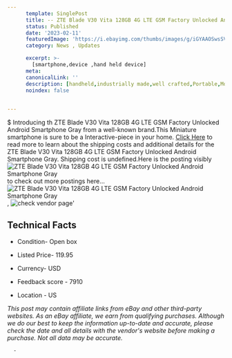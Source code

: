 ```yaml
---
      template: SinglePost
      title: -- ZTE Blade V30 Vita 128GB 4G LTE GSM Factory Unlocked Android Smartphone Gray
      status: Published
      date: '2023-02-11'
      featuredImage: 'https://i.ebayimg.com/thumbs/images/g/iGYAAOSwsSVjBCs3/s-l225.jpg'
      category: News , Updates

      excerpt: >-
        [smartphone,device ,hand held device]
      meta:
      canonicalLink: ''
      description: [handheld,industrially made,well crafted,Portable,Mobile,Compact,Convenient,Lightweight,Maneuverable,Man-portable,Miniature,Carriable,Hand-held,Light,Holdable,Transportable,Mobile device,Pocket-sized,On-the-go,Wireless,Cordless,Compact size,Convenient size, smartphone,device ,hand held device]
      noindex: false
      

---
```

$
      Introducing th ZTE Blade V30 Vita 128GB 4G LTE GSM Factory Unlocked Android Smartphone Gray from a well-known brand.This Miniature smartphone is sure to be a Interactive-piece in your home. [Click Here](https://www.ebay.com/itm/125477640430?hash=item1d370cd8ee%3Ag%3AiGYAAOSwsSVjBCs3&mkevt=1&mkcid=1&mkrid=711-53200-19255-0&campid=%253CePNCampaignId%253E&customid=%253CreferenceId%253E&toolid=10049) to read more to learn about the shipping costs and additional details for the ZTE Blade V30 Vita 128GB 4G LTE GSM Factory Unlocked Android Smartphone Gray. Shipping cost is undefined.Here is the posting visibly ![ZTE Blade V30 Vita 128GB 4G LTE GSM Factory Unlocked Android Smartphone Gray](https://i.ebayimg.com/thumbs/images/g/iGYAAOSwsSVjBCs3/s-l225.jpg) to check out more postings here... ![ZTE Blade V30 Vita 128GB 4G LTE GSM Factory Unlocked Android Smartphone Gray](https://i.ebayimg.com/images/g/iGYAAOSwsSVjBCs3/s-l1600.jpg), ![check vendor page](https://origin-galleryplus.ebayimg.com/ws/web/125477640430_2_0_1/225x225.jpg,https://origin-galleryplus.ebayimg.com/ws/web/125477640430_3_0_1/225x225.jpg)'

      

 ## Technical Facts 



     
      

 - Condition- Open box 


      

 - Listed Price- 119.95 


      

 - Currency- USD 


      

 - Feedback score - 7910 


      

 - Location - US 


      
      

 *_This post may contain affiliate links from eBay and other third-party websites. As an eBay affiliate, we earn from qualifying purchases. Although we do our best to keep the information up-to-date and accurate, please check the date and all details with the vendor's website before making a purchase. Not all data may be accurate._*




      -
